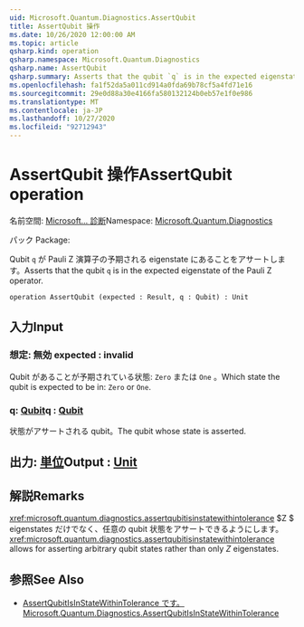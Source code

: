 ```yaml
---
uid: Microsoft.Quantum.Diagnostics.AssertQubit
title: AssertQubit 操作
ms.date: 10/26/2020 12:00:00 AM
ms.topic: article
qsharp.kind: operation
qsharp.namespace: Microsoft.Quantum.Diagnostics
qsharp.name: AssertQubit
qsharp.summary: Asserts that the qubit `q` is in the expected eigenstate of the Pauli Z operator.
ms.openlocfilehash: fa1f52da5a011cd914a0fda69b78cf5a4fd71e16
ms.sourcegitcommit: 29e0d88a30e4166fa580132124b0eb57e1f0e986
ms.translationtype: MT
ms.contentlocale: ja-JP
ms.lasthandoff: 10/27/2020
ms.locfileid: "92712943"
---
```

# <a name="assertqubit-operation"></a><span data-ttu-id="af986-102">AssertQubit 操作</span><span class="sxs-lookup"><span data-stu-id="af986-102">AssertQubit operation</span></span>

<span data-ttu-id="af986-103">名前空間: [Microsoft... 診断](xref:Microsoft.Quantum.Diagnostics)</span><span class="sxs-lookup"><span data-stu-id="af986-103">Namespace: [Microsoft.Quantum.Diagnostics](xref:Microsoft.Quantum.Diagnostics)</span></span>

<span data-ttu-id="af986-104">パック [](https://nuget.org/packages/)</span><span class="sxs-lookup"><span data-stu-id="af986-104">Package: [](https://nuget.org/packages/)</span></span>


<span data-ttu-id="af986-105">Qubit `q` が Pauli Z 演算子の予期される eigenstate にあることをアサートします。</span><span class="sxs-lookup"><span data-stu-id="af986-105">Asserts that the qubit `q` is in the expected eigenstate of the Pauli Z operator.</span></span>

```qsharp
operation AssertQubit (expected : Result, q : Qubit) : Unit
```


## <a name="input"></a><span data-ttu-id="af986-106">入力</span><span class="sxs-lookup"><span data-stu-id="af986-106">Input</span></span>

### <a name="expected--__invalidresult__"></a><span data-ttu-id="af986-107">想定: __無効 <Result>__</span><span class="sxs-lookup"><span data-stu-id="af986-107">expected : __invalid<Result>__</span></span>

<span data-ttu-id="af986-108">Qubit があることが予期されている状態: `Zero` または `One` 。</span><span class="sxs-lookup"><span data-stu-id="af986-108">Which state the qubit is expected to be in: `Zero` or `One`.</span></span>


### <a name="q--qubit"></a><span data-ttu-id="af986-109">q: [Qubit](xref:microsoft.quantum.lang-ref.qubit)</span><span class="sxs-lookup"><span data-stu-id="af986-109">q : [Qubit](xref:microsoft.quantum.lang-ref.qubit)</span></span>

<span data-ttu-id="af986-110">状態がアサートされる qubit。</span><span class="sxs-lookup"><span data-stu-id="af986-110">The qubit whose state is asserted.</span></span>



## <a name="output--unit"></a><span data-ttu-id="af986-111">出力: [単位](xref:microsoft.quantum.lang-ref.unit)</span><span class="sxs-lookup"><span data-stu-id="af986-111">Output : [Unit](xref:microsoft.quantum.lang-ref.unit)</span></span>



## <a name="remarks"></a><span data-ttu-id="af986-112">解説</span><span class="sxs-lookup"><span data-stu-id="af986-112">Remarks</span></span>

<span data-ttu-id="af986-113"><xref:microsoft.quantum.diagnostics.assertqubitisinstatewithintolerance> $Z $ eigenstates だけでなく、任意の qubit 状態をアサートできるようにします。</span><span class="sxs-lookup"><span data-stu-id="af986-113"><xref:microsoft.quantum.diagnostics.assertqubitisinstatewithintolerance> allows for asserting arbitrary qubit states rather than only $Z$ eigenstates.</span></span>

## <a name="see-also"></a><span data-ttu-id="af986-114">参照</span><span class="sxs-lookup"><span data-stu-id="af986-114">See Also</span></span>

- [<span data-ttu-id="af986-115">AssertQubitIsInStateWithinTolerance です。</span><span class="sxs-lookup"><span data-stu-id="af986-115">Microsoft.Quantum.Diagnostics.AssertQubitIsInStateWithinTolerance</span></span>](xref:Microsoft.Quantum.Diagnostics.AssertQubitIsInStateWithinTolerance)